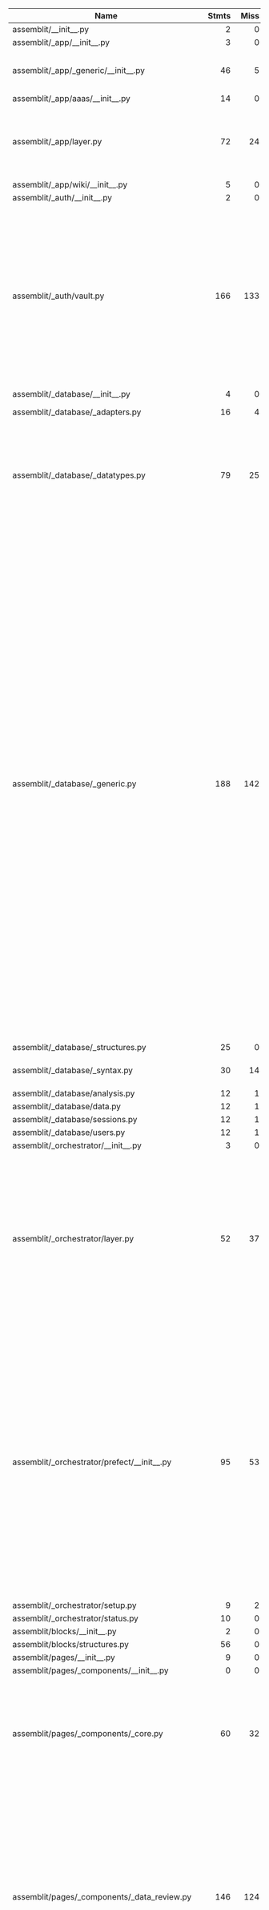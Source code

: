 | Name                                             |    Stmts |     Miss |   Cover |   Missing |
|------------------------------------------------- | -------: | -------: | ------: | --------: |
| assemblit/\_\_init\_\_.py                        |        2 |        0 |    100% |           |
| assemblit/\_app/\_\_init\_\_.py                  |        3 |        0 |    100% |           |
| assemblit/\_app/\_generic/\_\_init\_\_.py        |       46 |        5 |     89% |74, 83, 101, 105, 128 |
| assemblit/\_app/aaas/\_\_init\_\_.py             |       14 |        0 |    100% |           |
| assemblit/\_app/layer.py                         |       72 |       24 |     67% |160-231, 346-355, 480-485, 525 |
| assemblit/\_app/wiki/\_\_init\_\_.py             |        5 |        0 |    100% |           |
| assemblit/\_auth/\_\_init\_\_.py                 |        2 |        0 |    100% |           |
| assemblit/\_auth/vault.py                        |      166 |      133 |     20% |37-117, 143-215, 230-312, 332-373, 395-424, 441-565, 574-601, 609-640, 648-651 |
| assemblit/\_database/\_\_init\_\_.py             |        4 |        0 |    100% |           |
| assemblit/\_database/\_adapters.py               |       16 |        4 |     75% |26, 36, 47, 57 |
| assemblit/\_database/\_datatypes.py              |       79 |       25 |     68% |34-37, 40, 44, 48, 79, 111, 143, 177, 208, 239, 251-264 |
| assemblit/\_database/\_generic.py                |      188 |      142 |     24% |37-55, 63, 68, 73, 78, 84-114, 136-148, 171-177, 184, 189-192, 209-215, 229, 262-298, 336-359, 384-425, 440-443, 464-487, 506-523, 547-560, 585-625, 645, 665-674, 692-723, 736, 765-781, 795-806, 847-908, 934-962, 985-1006, 1027-1032, 1045, 1058 |
| assemblit/\_database/\_structures.py             |       25 |        0 |    100% |           |
| assemblit/\_database/\_syntax.py                 |       30 |       14 |     53% |36, 41, 46, 59-71 |
| assemblit/\_database/analysis.py                 |       12 |        1 |     92% |       120 |
| assemblit/\_database/data.py                     |       12 |        1 |     92% |       120 |
| assemblit/\_database/sessions.py                 |       12 |        1 |     92% |        71 |
| assemblit/\_database/users.py                    |       12 |        1 |     92% |        80 |
| assemblit/\_orchestrator/\_\_init\_\_.py         |        3 |        0 |    100% |           |
| assemblit/\_orchestrator/layer.py                |       52 |       37 |     29% |62-78, 104-117, 132-144, 175-188, 224-237, 275-288, 303-306, 321-324, 339-342 |
| assemblit/\_orchestrator/prefect/\_\_init\_\_.py |       95 |       53 |     44% |89-107, 111, 115, 119, 125, 134, 143, 148, 164, 177, 190, 198-219, 225-237, 251, 260-263, 268-274, 290-298, 320-354, 367-377 |
| assemblit/\_orchestrator/setup.py                |        9 |        2 |     78% |    11, 22 |
| assemblit/\_orchestrator/status.py               |       10 |        0 |    100% |           |
| assemblit/blocks/\_\_init\_\_.py                 |        2 |        0 |    100% |           |
| assemblit/blocks/structures.py                   |       56 |        0 |    100% |           |
| assemblit/pages/\_\_init\_\_.py                  |        9 |        0 |    100% |           |
| assemblit/pages/\_components/\_\_init\_\_.py     |        0 |        0 |    100% |           |
| assemblit/pages/\_components/\_core.py           |       60 |       32 |     47% |40-41, 55-60, 117, 139, 177, 186-198, 214-217, 233-266 |
| assemblit/pages/\_components/\_data\_review.py   |      146 |      124 |     15% |43-183, 219-268, 297, 338-344, 389, 434, 475-711, 733-766, 795-964, 989-1016, 1062-1098, 1123-1162 |
| assemblit/pages/\_components/\_data\_uploader.py |       99 |       82 |     17% |37-69, 96-138, 169-453, 477, 544-656 |
| assemblit/pages/\_components/\_key\_value.py     |      100 |       82 |     18% |35-95, 137-182, 210-249, 266, 292-300, 321, 344, 362, 391-489, 512-518, 548-601 |
| assemblit/pages/\_components/\_run\_analysis.py  |       86 |       67 |     22% |49-158, 188-228, 246, 269, 287, 318-550 |
| assemblit/pages/\_components/\_run\_listing.py   |      103 |       90 |     13% |42-454, 483, 494, 516-562 |
| assemblit/pages/\_components/\_selector.py       |      118 |       96 |     19% |50-52, 93, 116-120, 148-190, 220-258, 285-298, 345-383, 405, 437-530, 565-648, 670-793 |
| assemblit/pages/account\_settings.py             |       44 |       32 |     27% |65-152, 163-242 |
| assemblit/pages/code\_documentation.py           |      198 |      161 |     19% |66-79, 88-132, 138-156, 171-198, 208-221, 226-242, 247-263, 268-284, 287-331, 336, 348-353, 362, 366-375, 379-380, 384-387, 391-394, 398-401, 405-408, 412, 426, 440-497, 509-512, 526-533, 544-552, 564-574, 585-593, 604-612, 624-636 |
| assemblit/pages/data\_ingestion.py               |       49 |       37 |     24% |84-134, 143-235 |
| assemblit/pages/home.py                          |       76 |       43 |     43% |88, 99, 148-155, 177-306, 322-344 |
| assemblit/pages/run\_analysis.py                 |       51 |       40 |     22% |71-150, 161-250 |
| assemblit/pages/run\_listing.py                  |       39 |       28 |     28% |71-97, 108-186 |
| assemblit/pages/session\_selector.py             |       80 |       64 |     20% |96-148, 157-295, 314-366, 383, 412, 443 |
| assemblit/pages/workflow\_settings.py            |       44 |       33 |     25% |92-133, 144-226 |
| assemblit/setup.py                               |       13 |        1 |     92% |        19 |
| assemblit/toolkit/\_\_init\_\_.py                |        4 |        0 |    100% |           |
| assemblit/toolkit/\_dataframe.py                 |       11 |        7 |     36% |     73-89 |
| assemblit/toolkit/\_exceptions.py                |       28 |       16 |     43% |17-26, 33-42, 49-58, 82-90 |
| assemblit/toolkit/\_yaml.py                      |       61 |       18 |     70% |31, 37-38, 43-45, 82-83, 104-106, 137-139, 183, 214-215, 230 |
| assemblit/toolkit/aggregator.py                  |       48 |        0 |    100% |           |
| assemblit/toolkit/content.py                     |       22 |        0 |    100% |           |
| assemblit/toolkit/plotter.py                     |       16 |        0 |    100% |           |
|                                        **TOTAL** | **2432** | **1496** | **38%** |           |
